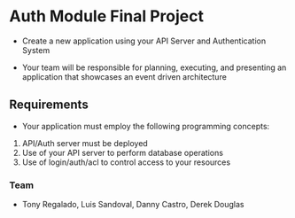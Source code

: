 # Auth Module Final Project

- Create a new application using your API Server and Authentication System

- Your team will be responsible for planning, executing, and presenting an application that showcases an event driven architecture

## Requirements

- Your application must employ the following programming concepts:

1. API/Auth server must be deployed
2. Use of your API server to perform database operations
3. Use of login/auth/acl to control access to your resources

### Team

- Tony Regalado, Luis Sandoval, Danny Castro, Derek Douglas

